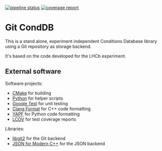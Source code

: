 [![pipeline status](https://gitlab.cern.ch/clemenci/GitCondDB/badges/master/pipeline.svg)](https://gitlab.cern.ch/clemenci/GitCondDB/commits/master) [![coverage report](https://gitlab.cern.ch/clemenci/GitCondDB/badges/master/coverage.svg)](https://gitlab.cern.ch/clemenci/GitCondDB/commits/master)

# Git CondDB

This is a stand alone, experiment independent Conditions Database library using a Git repository as
storage backend.

It's based on the code developed for the LHCb experiment.


## External software

Software projects:
- [CMake](https://cmake.org) for building
- [Python](https://python.org) for helper scripts
- [Google Test](https://github.com/google/googletest) for unit testing
- [Clang Format](https://clang.llvm.org/docs/ClangFormat.html) for C++ code formatting
- [YAPF](https://github.com/google/yapf) for Python code formatting
- [LCOV](http://ltp.sourceforge.net/coverage/lcov.php) for test coverage reports

Libraries:
- [libgit2](https://libgit2.org/) for the Git backend
- [JSON for Modern C++](https://nlohmann.github.io/json) for the JSON backend
